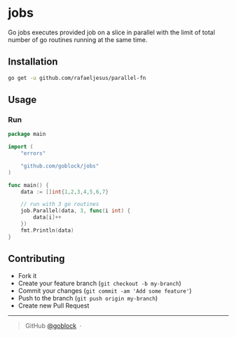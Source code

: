 # jobs
Go jobs executes provided job on a slice in parallel with the limit of total number of go routines running at the same time.

## Installation
```bash
go get -u github.com/rafaeljesus/parallel-fn
```

## Usage
### Run
```go
package main

import (
  	"errors"

  	"github.com/goblock/jobs"
)

func main() {
    data := []int{1,2,3,4,5,6,7}

    // run with 3 go routines
    job.Parallel(data, 3, func(i int) {
        data[i]++
    })
    fmt.Println(data)
}
```


## Contributing
- Fork it
- Create your feature branch (`git checkout -b my-branch`)
- Commit your changes (`git commit -am 'Add some feature'`)
- Push to the branch (`git push origin my-branch`)
- Create new Pull Request

---
> GitHub [@goblock](https://github.com/goblock) &nbsp;&middot;&nbsp;